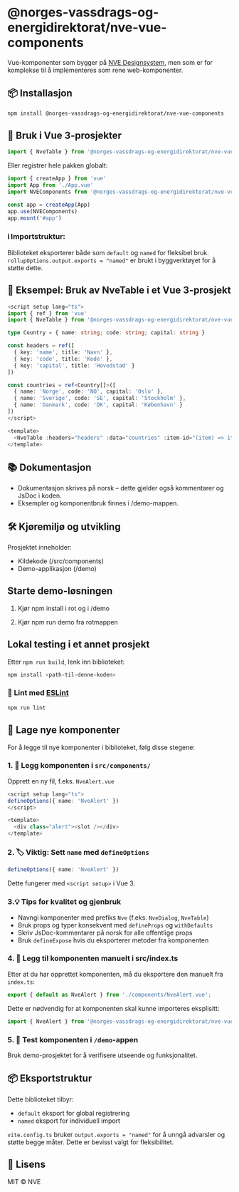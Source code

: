 # @norges-vassdrags-og-energidirektorat/nve-vue-components

Vue-komponenter som bygger på [NVE Designsystem](https://designsystem.nve.no/), men som er for komplekse til å implementeres som rene web-komponenter.

## 📦 Installasjon

```bash
npm install @norges-vassdrags-og-energidirektorat/nve-vue-components
```

## 🚀 Bruk i Vue 3-prosjekter 

```ts
import { NveTable } from '@norges-vassdrags-og-energidirektorat/nve-vue-components'
````

Eller registrer hele pakken globalt:

```ts
import { createApp } from 'vue'
import App from './App.vue'
import NVEComponents from '@norges-vassdrags-og-energidirektorat/nve-vue-components'

const app = createApp(App)
app.use(NVEComponents)
app.mount('#app')
```

### ℹ️ Importstruktur:

Biblioteket eksporterer både som `default` og `named` for fleksibel bruk. `rollupOptions.output.exports = "named"` er brukt i byggverktøyet for å støtte dette.


## 📘 Eksempel: Bruk av NveTable i et Vue 3-prosjekt

```ts
<script setup lang="ts">
import { ref } from 'vue'
import { NveTable } from '@norges-vassdrags-og-energidirektorat/nve-vue-components'

type Country = { name: string; code: string; capital: string }

const headers = ref([
  { key: 'name', title: 'Navn' },
  { key: 'code', title: 'Kode' },
  { key: 'capital', title: 'Hovedstad' }
])

const countries = ref<Country[]>([
  { name: 'Norge', code: 'NO', capital: 'Oslo' },
  { name: 'Sverige', code: 'SE', capital: 'Stockholm' },
  { name: 'Danmark', code: 'DK', capital: 'København' }
])
</script>

<template>
  <NveTable :headers="headers" :data="countries" :item-id="(item) => item.code" striped />
</template>
```


## 📚 Dokumentasjon

- Dokumentasjon skrives på norsk – dette gjelder også kommentarer og JsDoc i koden.
- Eksempler og komponentbruk finnes i /demo-mappen.

## 🛠️ Kjøremiljø og utvikling

Prosjektet inneholder:

- Kildekode (/src/components)
- Demo-applikasjon (/demo)

## Starte demo-løsningen

1) Kjør npm install i rot og i /demo

2) Kjør npm run demo fra rotmappen

## Lokal testing i et annet prosjekt

Etter  `npm run build`, lenk inn biblioteket:

```bash
npm install <path-til-denne-koden>
```

### 🧪 Lint med [ESLint](https://eslint.org/)

```sh
npm run lint
```

## 🧱 Lage nye komponenter

For å legge til nye komponenter i biblioteket, følg disse stegene:

### 1. 📁 Legg komponenten i `src/components/`

Opprett en ny fil, f.eks. `NveAlert.vue`

```ts
<script setup lang="ts">
defineOptions({ name: 'NveAlert' })
</script>

<template>
  <div class="alert"><slot /></div>
</template>
```

### 2. 🏷️ Viktig: Sett `name` med `defineOptions`

```ts
defineOptions({ name: 'NveAlert' })
```

Dette fungerer med `<script setup>` i Vue 3.

### 3.💡 Tips for kvalitet og gjenbruk

- Navngi komponenter med prefiks `Nve` (f.eks. `NveDialog`, `NveTable`)
- Bruk props og typer konsekvent med `defineProps` og `withDefaults`
- Skriv JsDoc-kommentarer på norsk for alle offentlige props
- Bruk `defineExpose` hvis du eksporterer metoder fra komponenten

### 4. 📝 Legg til komponenten manuelt i src/index.ts

Etter at du har opprettet komponenten, må du eksportere den manuelt fra `index.ts`:

```ts
export { default as NveAlert } from './components/NveAlert.vue';
```

Dette er nødvendig for at komponenten skal kunne importeres eksplisitt:

```ts
import { NveAlert } from '@norges-vassdrags-og-energidirektorat/nve-vue-components';
```


### 5. 🔬 Test komponenten i `/demo`-appen

Bruk demo-prosjektet for å verifisere utseende og funksjonalitet.

## 📦 Eksportstruktur

Dette biblioteket tilbyr:

- `default` eksport for global registrering
- `named` eksport for individuell import

`vite.config.ts` bruker `output.exports = "named"` for å unngå advarsler og støtte begge måter. Dette er bevisst valgt for fleksibilitet.

## 📄 Lisens

MIT © NVE

